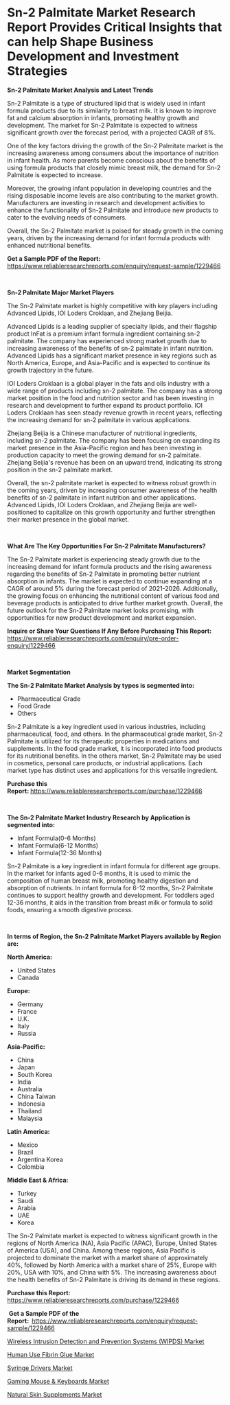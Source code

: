 <p><h1>Sn-2 Palmitate Market Research Report Provides Critical Insights that can help Shape Business Development and Investment Strategies</h1></p><p><strong>Sn-2 Palmitate Market Analysis and Latest Trends</strong></p>
<p><p>Sn-2 Palmitate is a type of structured lipid that is widely used in infant formula products due to its similarity to breast milk. It is known to improve fat and calcium absorption in infants, promoting healthy growth and development. The market for Sn-2 Palmitate is expected to witness significant growth over the forecast period, with a projected CAGR of 8%.</p><p>One of the key factors driving the growth of the Sn-2 Palmitate market is the increasing awareness among consumers about the importance of nutrition in infant health. As more parents become conscious about the benefits of using formula products that closely mimic breast milk, the demand for Sn-2 Palmitate is expected to increase.</p><p>Moreover, the growing infant population in developing countries and the rising disposable income levels are also contributing to the market growth. Manufacturers are investing in research and development activities to enhance the functionality of Sn-2 Palmitate and introduce new products to cater to the evolving needs of consumers.</p><p>Overall, the Sn-2 Palmitate market is poised for steady growth in the coming years, driven by the increasing demand for infant formula products with enhanced nutritional benefits.</p></p>
<p><strong>Get a Sample PDF of the Report:&nbsp;</strong> <a href="https://www.reliableresearchreports.com/enquiry/request-sample/1229466">https://www.reliableresearchreports.com/enquiry/request-sample/1229466</a></p>
<p>&nbsp;</p>
<p><strong>Sn-2 Palmitate Major Market Players</strong></p>
<p><p>The Sn-2 Palmitate market is highly competitive with key players including Advanced Lipids, IOI Loders Croklaan, and Zhejiang Beijia. </p><p>Advanced Lipids is a leading supplier of specialty lipids, and their flagship product InFat is a premium infant formula ingredient containing sn-2 palmitate. The company has experienced strong market growth due to increasing awareness of the benefits of sn-2 palmitate in infant nutrition. Advanced Lipids has a significant market presence in key regions such as North America, Europe, and Asia-Pacific and is expected to continue its growth trajectory in the future.</p><p>IOI Loders Croklaan is a global player in the fats and oils industry with a wide range of products including sn-2 palmitate. The company has a strong market position in the food and nutrition sector and has been investing in research and development to further expand its product portfolio. IOI Loders Croklaan has seen steady revenue growth in recent years, reflecting the increasing demand for sn-2 palmitate in various applications.</p><p>Zhejiang Beijia is a Chinese manufacturer of nutritional ingredients, including sn-2 palmitate. The company has been focusing on expanding its market presence in the Asia-Pacific region and has been investing in production capacity to meet the growing demand for sn-2 palmitate. Zhejiang Beijia's revenue has been on an upward trend, indicating its strong position in the sn-2 palmitate market.</p><p>Overall, the sn-2 palmitate market is expected to witness robust growth in the coming years, driven by increasing consumer awareness of the health benefits of sn-2 palmitate in infant nutrition and other applications. Advanced Lipids, IOI Loders Croklaan, and Zhejiang Beijia are well-positioned to capitalize on this growth opportunity and further strengthen their market presence in the global market.</p></p>
<p>&nbsp;</p>
<p><strong>What Are The Key Opportunities For Sn-2 Palmitate Manufacturers?</strong></p>
<p><p>The Sn-2 Palmitate market is experiencing steady growth due to the increasing demand for infant formula products and the rising awareness regarding the benefits of Sn-2 Palmitate in promoting better nutrient absorption in infants. The market is expected to continue expanding at a CAGR of around 5% during the forecast period of 2021-2026. Additionally, the growing focus on enhancing the nutritional content of various food and beverage products is anticipated to drive further market growth. Overall, the future outlook for the Sn-2 Palmitate market looks promising, with opportunities for new product development and market expansion.</p></p>
<p><strong>Inquire or Share Your Questions If Any Before Purchasing This Report:</strong> <a href="https://www.reliableresearchreports.com/enquiry/pre-order-enquiry/1229466">https://www.reliableresearchreports.com/enquiry/pre-order-enquiry/1229466</a></p>
<p>&nbsp;</p>
<p><strong>Market Segmentation</strong></p>
<p><strong>The Sn-2 Palmitate Market Analysis by types is segmented into:</strong></p>
<p><ul><li>Pharmaceutical Grade</li><li>Food Grade</li><li>Others</li></ul></p>
<p><p>Sn-2 Palmitate is a key ingredient used in various industries, including pharmaceutical, food, and others. In the pharmaceutical grade market, Sn-2 Palmitate is utilized for its therapeutic properties in medications and supplements. In the food grade market, it is incorporated into food products for its nutritional benefits. In the others market, Sn-2 Palmitate may be used in cosmetics, personal care products, or industrial applications. Each market type has distinct uses and applications for this versatile ingredient.</p></p>
<p><strong>Purchase this Report:&nbsp;</strong><a href="https://www.reliableresearchreports.com/purchase/1229466">https://www.reliableresearchreports.com/purchase/1229466</a></p>
<p>&nbsp;</p>
<p><strong>The Sn-2 Palmitate Market Industry Research by Application is segmented into:</strong></p>
<p><ul><li>Infant Formula(0-6 Months)</li><li>Infant Formula(6-12 Months)</li><li>Infant Formula(12-36 Months)</li></ul></p>
<p><p>Sn-2 Palmitate is a key ingredient in infant formula for different age groups. In the market for infants aged 0-6 months, it is used to mimic the composition of human breast milk, promoting healthy digestion and absorption of nutrients. In infant formula for 6-12 months, Sn-2 Palmitate continues to support healthy growth and development. For toddlers aged 12-36 months, it aids in the transition from breast milk or formula to solid foods, ensuring a smooth digestive process.</p></p>
<p>&nbsp;</p>
<p><strong>In terms of Region, the Sn-2 Palmitate Market Players available by Region are:</strong></p>
<p>
    <p> <strong> North America: </strong>
        <ul>
            <li>United States</li>
            <li>Canada</li>
        </ul>
        </p> 
    <p> <strong> Europe: </strong>
        <ul>
            <li>Germany</li>
            <li>France</li>
            <li>U.K.</li>
            <li>Italy</li>
            <li>Russia</li>
        </ul>
        </p> 
    <p> <strong> Asia-Pacific: </strong>
        <ul>
            <li>China</li>
            <li>Japan</li>
            <li>South Korea</li>
            <li>India</li>
            <li>Australia</li>
            <li>China Taiwan</li>
            <li>Indonesia</li>
            <li>Thailand</li>
            <li>Malaysia</li>
        </ul>
        </p> 
    <p> <strong> Latin America: </strong>
        <ul>
            <li>Mexico</li>
            <li>Brazil</li>
            <li>Argentina Korea</li>
            <li>Colombia</li>
        </ul>
        </p> 
    <p> <strong> Middle East & Africa: </strong>
        <ul>
            <li>Turkey</li>
            <li>Saudi</li>
            <li>Arabia</li>
            <li>UAE</li>
            <li>Korea</li>
        </ul>
    </p>
    </p>
<p><p>The Sn-2 Palmitate market is expected to witness significant growth in the regions of North America (NA), Asia Pacific (APAC), Europe, United States of America (USA), and China. Among these regions, Asia Pacific is projected to dominate the market with a market share of approximately 40%, followed by North America with a market share of 25%, Europe with 20%, USA with 10%, and China with 5%. The increasing awareness about the health benefits of Sn-2 Palmitate is driving its demand in these regions.</p></p>
<p><strong>Purchase this Report: </strong><a href="https://www.reliableresearchreports.com/purchase/1229466">https://www.reliableresearchreports.com/purchase/1229466</a></p>
<p>&nbsp;<strong>Get a Sample PDF of the Report:&nbsp;&nbsp;</strong><a href="https://www.reliableresearchreports.com/enquiry/request-sample/1229466">https://www.reliableresearchreports.com/enquiry/request-sample/1229466</a></p>
<p><strong></strong></p>
<p><p><a href="https://github.com/RichRobinson5/Market-Research-Report-List-3/blob/main/wireless-intrusion-detection-and-prevention-systems-wipds-market.md">Wireless Intrusion Detection and Prevention Systems (WIPDS) Market</a></p><p><a href="https://issuu.com/reportprime-2/docs/human-use-fibrin-glue-market-size-2030.pptx">Human Use Fibrin Glue Market</a></p><p><a href="https://issuu.com/reportprime-2/docs/syringe-drivers-market-size-2030.pptx">Syringe Drivers Market</a></p><p><a href="https://github.com/gdfhhhj/Market-Research-Report-List-3/blob/main/gaming-mouse-keyboards-market.md">Gaming Mouse & Keyboards Market</a></p><p><a href="https://medium.com/@juleshahn3456/natural-skin-supplements-market-the-key-to-successful-business-strategy-forecast-till-2031-4f8762aa0e2b">Natural Skin Supplements Market</a></p></p>